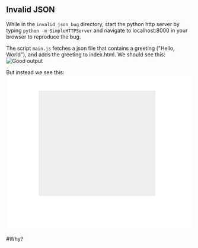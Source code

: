 ## Invalid JSON

While in the `invalid_json_bug` directory, start the python http server by typing `python -m SimpleHTTPServer` and navigate to
localhost:8000 in your browser to reproduce the bug. 

The script `main.js` fetches a json file that contains a greeting ("Hello, World"), and adds the greeting to index.html.
We should see this: 
![Good output](hhttps://raw.githubusercontent.com/celeritas17/joy_of_debugging/master/invalid_json_bug/good_output.png)

But instead we see this: 
![Bad output](https://raw.githubusercontent.com/celeritas17/joy_of_debugging/master/invalid_json_bug/bad_output.png)

#Why?